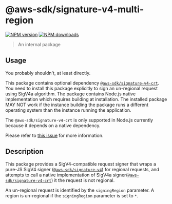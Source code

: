# @aws-sdk/signature-v4-multi-region

[![NPM version](https://img.shields.io/npm/v/@aws-sdk/signature-v4-multi-region/latest.svg)](https://www.npmjs.com/package/@aws-sdk/signature-v4-multi-region)
[![NPM downloads](https://img.shields.io/npm/dm/@aws-sdk/signature-v4-multi-region.svg)](https://www.npmjs.com/package/@aws-sdk/signature-v4-multi-region)

> An internal package

## Usage

You probably shouldn't, at least directly.

This package contains optional dependency [`@aws-sdk/signature-v4-crt`](https://www.npmjs.com/package/@aws-sdk/signature-v4).
You need to install this package explicitly to sign an un-regional request using SigV4a algorithm. The package contains
Node.js native implementation which requires building at installation. The installed package MAY NOT work if the
instance building the package runs a different operating system than the instance running the application.

The `@aws-sdk/signature-v4-crt` is only supported in Node.js currently because it depends on a native dependency.

Please refer to [this issue](https://github.com/aws/aws-sdk-js-v3/issues/2822) for more information.

## Description

This package provides a SigV4-compatible request signer that wraps a pure-JS SigV4 signer
([`@aws-sdk/signature-v4`](https://www.npmjs.com/package/@aws-sdk/signature-v4)) for regional requests, and attempts to
call a native implementation of SigV4a signer([`@aws-sdk/signature-v4-crt`](https://www.npmjs.com/package/@aws-sdk/signature-v4))
it the request is not regional.

An un-regional request is identified by the `signingRegion` parameter. A region is un-regional if the `signingRegion`
parameter is set to `*`.
